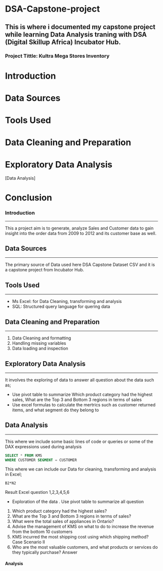 # DSA-Capstone-project
This is where i documented my capstone project while learning Data Analysis traning with DSA (Digital Skillup Africa) Incubator Hub.
---
### Project Tittle: Kultra Mega Stores Inventory  

  # Introduction
  # Data Sources
  # Tools Used
  # Data Cleaning and Preparation
  # Exploratory Data Analysis
  [Data Analysis]
  # Conclusion

### Introduction
---
This a project aim is to generate, analyze Sales and Customer data to gain insight into the order data from 2009 to 
2012 and its customer base as well.

## Data Sources
---
The primary source of Data used here DSA Capstone Dataset CSV and it is a capstone project from Incubator Hub.

## Tools Used
---
- Ms Excel: for Data Cleaning, transforming and analysis
- SQL: Structured query language for quering data

## Data Cleaning and Preparation
---
1. Data Cleaning and formatting
2. Handling missing variables
3. Data loading and inspection

## Exploratory Data Analysis
---
It involves the exploring of data to answer all question about the data such as;
 - Use pivot table to summarize Which product category had the highest sales, What are the Top 3 and Bottom 3 regions in terms of sales
 - Use excel formulas to calculate the mertrics such as customer returned items, and what segment do they belong to

## Data Analysis
---
This where we include some basic lines of code or queries or some of the DAX expressions used during analysis

```SQL
SELECT * FROM KMS
WHERE CUSTOMER SEGMENT = CUSTOMER
```
This where we can include our Data for cleaning, transforming and analysis in Excel;

```Excel
B2*N2
```
Result
Excel question 1,2,3,4,5,6
 - Exploration of the data . Use pivot table to summarize all question
1. Which product category had the highest sales? 
2. What are the Top 3 and Bottom 3 regions in terms of sales? 
3. What were the total sales of appliances in Ontario? 
4. Advise the management of KMS on what to do to increase the revenue from the bottom 
10 customers 
5. KMS incurred the most shipping cost using which shipping method? 
Case Scenario II 
6. Who are the most valuable customers, and what products or services do they typically 
purchase?
Answer


 ####  Analysis
